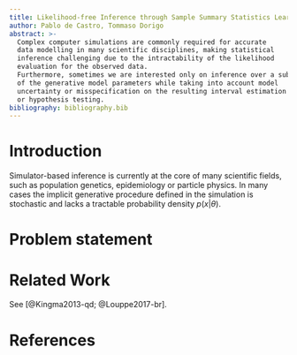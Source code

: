 ```yaml
---
title: Likelihood-free Inference through Sample Summary Statistics Learning
author: Pablo de Castro, Tommaso Dorigo
abstract: >-
  Complex computer simulations are commonly required for accurate
  data modelling in many scientific disciplines, making statistical
  inference challenging due to the intractability of the likelihood
  evaluation for the observed data.
  Furthermore, sometimes we are interested only on inference over a subset
  of the generative model parameters while taking into account model
  uncertainty or misspecification on the resulting interval estimation
  or hypothesis testing.
bibliography: bibliography.bib
---
```


# Introduction

Simulator-based inference is  currently at the core of many scientific
fields, such as population genetics, epidemiology or particle physics.
In many cases the implicit generative procedure defined in the simulation is
stochastic and lacks a tractable probability density $p(x| \theta)$.

# Problem statement

# Related Work

See [@Kingma2013-qd; @Louppe2017-br].

# References

